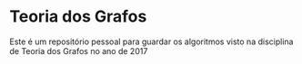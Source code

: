 # Teoria dos Grafos
Este é um repositório pessoal para guardar os algoritmos visto na disciplina de Teoria dos Grafos no ano de 2017
